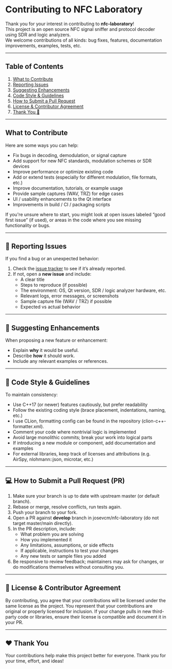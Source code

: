 # Contributing to NFC Laboratory

Thank you for your interest in contributing to **nfc-laboratory**!  
This project is an open source NFC signal sniffer and protocol decoder using SDR and logic analyzers.  
We welcome contributions of all kinds: bug fixes, features, documentation improvements, examples, tests, etc.

---

## Table of Contents

1. [What to Contribute](#what-to-contribute)
2. [Reporting Issues](#reporting-issues)
2. [Suggesting Enhancements](#suggesting-enhancements)
3. [Code Style & Guidelines](#code-style--guidelines)
5. [How to Submit a Pull Request](#how-to-submit-a-pull-request)
8. [License & Contributor Agreement](#license--contributor-agreement)
9. [Thank You 🙏](#thank-you-🙏)

---

## What to Contribute

Here are some ways you can help:

- Fix bugs in decoding, demodulation, or signal capture
- Add support for new NFC standards, modulation schemes or SDR devices
- Improve performance or optimize existing code
- Add or extend tests (especially for different modulation, file formats, etc.)
- Improve documentation, tutorials, or example usage
- Provide sample captures (WAV, TRZ) for edge cases
- UI / usability enhancements to the Qt interface
- Improvements in build / CI / packaging scripts

If you're unsure where to start, you might look at open issues labeled “good first issue” (if used), or areas in the code where you see missing functionality or bugs.

---

## 🐛 Reporting Issues

If you find a bug or an unexpected behavior:
1. Check the [issue tracker](https://github.com/josevcm/nfc-laboratory/issues) to see if it’s already reported.
2. If not, open a **new issue** and include:
   - A clear title
   - Steps to reproduce (if possible)
   - The environment: OS, Qt version, SDR / logic analyzer hardware, etc.
   - Relevant logs, error messages, or screenshots
   - Sample capture file (WAV / TRZ) if possible
   - Expected vs actual behavior

---

## 🌱 Suggesting Enhancements

When proposing a new feature or enhancement:
- Explain **why** it would be useful.
- Describe **how** it should work.
- Include any relevant examples or references.

---

## 🧪 Code Style & Guidelines

To maintain consistency:

- Use C++17 (or newer) features cautiously, but prefer readability
- Follow the existing coding style (brace placement, indentations, naming, etc.)
- I use CLion, formatting config can be found in the repository (clion-c++-formatter.xml).
- Comment your code where nontrivial logic is implemented
- Avoid large monolithic commits; break your work into logical parts
- If introducing a new module or component, add documentation and examples
- For external libraries, keep track of licenses and attributions (e.g. AirSpy, nlohmann::json, microtar, etc.)

---

## 💻 How to Submit a Pull Request (PR)

1. Make sure your branch is up to date with upstream master (or default branch).
2. Rebase or merge, resolve conflicts, run tests again.
3. Push your branch to your fork.
4. Open a PR against **develop** branch in josevcm/nfc-laboratory (do not target master/main directly).
5. In the PR description, include:
   - What problem you are solving
   - How you implemented it
   - Any limitations, assumptions, or side effects
   - If applicable, instructions to test your changes
   - Any new tests or sample files you added
6. Be responsive to review feedback; maintainers may ask for changes, or do modifications themselves without consulting you.

---

## 🧾 License & Contributor Agreement

By contributing, you agree that your contributions will be licensed under the same license as the project.
You represent that your contributions are original or properly licensed for inclusion.
If your change pulls in new third-party code or libraries, ensure their license is compatible and document it in your PR.

---

## ❤️ Thank You

Your contributions help make this project better for everyone. Thank you for your time, effort, and ideas!
